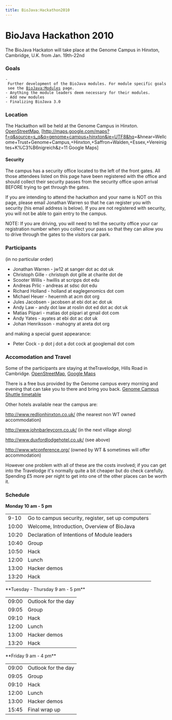 ```yaml
---
title: BioJava:Hackathon2010
---
```


BioJava Hackathon 2010
======================

The BioJava Hackaton will take place at the Genome Campus in Hinxton,
Cambridge, U.K. from Jan. 19th-22nd

### Goals

`- Further development of the BioJava modules. For module specific goals see the `[`BioJava:Modules`](BioJava:Modules "wikilink")` page.`  
`- Anything the module leaders deem necessary for their modules.`  
`- Add new modules`  
`- Finalizing BioJava 3.0`

### Location

The Hackathon will be held at the Genome Campus in Hinxton.
[OpenStreetMap](http://www.openstreetmap.org/?minlon=0.179953664541245&minlat=52.0744361877441&maxlon=0.19097812473774&maxlat=52.08349609375),
[<http://maps.google.com/maps?f=q&source=s_q&q=genome+campus+hinxton&ie=UTF8&hq>=&hnear=Wellcome+Trust+Genome+Campus,+Hinxton,+Saffron+Walden,+Essex,+Vereinigtes+K%C3%B6nigreich&z=11
Google Maps]

#### Security

The campus has a security office located to the left of the front gates.
All those attendees listed on this page have been registered with the
office and should collect their security passes from the security office
upon arrival BEFORE trying to get through the gates.

If you are intending to attend the hackathon and your name is NOT on
this page, please email Jonathan Warren so that he can register you with
security (his email address is below). If you are not registered with
security, you will not be able to gain entry to the campus.

NOTE: If you are driving, you will need to tell the security office your
car registration number when you collect your pass so that they can
allow you to drive through the gates to the visitors car park.

### Participants

(in no particular order)

-   Jonathan Warren - jw12 at sanger dot ac dot uk
-   Christoph Gille - christoph dot gille at charite dot de
-   Scooter Willis - hwillis at scripps dot edu
-   Andreas Prlic - andreas at sdsc dot edu
-   Richard Holland - holland at eaglegenomics dot com
-   Michael Heuer - heuermh at acm dot org
-   Jules Jacobsen - jacobsen at ebi dot ac dot uk
-   Andy Law - andy dot law at roslin dot ed dot ac dot uk
-   Matias Piipari - matias dot piipari at gmail dot com
-   Andy Yates - ayates at ebi dot ac dot uk
-   Johan Henriksson - mahogny at areta dot org

and making a special guest appearance:

-   Peter Cock - p dot j dot a dot cock at googlemail dot com

### Accomodation and Travel

Some of the participants are staying at theTravelodge, Hills Road in
Cambridge.
[OpenStreetMap](http://www.openstreetmap.org/?minlon=0.135944694280624&minlat=52.189998626709&maxlon=0.136144712567329&maxlat=52.1902008056641),
[Google
Maps](http://maps.google.com/maps/place?cid=6821371219882759467&q=travelodge%2Bhills%2Broad%2Bcambridge)

There is a free bus provided by the Genome campus every morning and
evening that can take you to there and bring you back. [Genome Campus
Shuttle
timetable](http://www.ebi.ac.uk/Information/Travel/shuttle_timetable.html)

Other hotels available near the campus are:

<http://www.redlionhinxton.co.uk/> (the nearest non WT owned
accommodation)

<http://www.johnbarleycorn.co.uk/> (in the next village along)

<http://www.duxfordlodgehotel.co.uk/> (see above)

<http://www.wtconference.org/> (owned by WT & sometimes will offer
accommodation)

However one problem with all of these are the costs involved; if you can
get into the Travelodge it's normally quite a bit cheaper but do check
carefully. Spending £5 more per night to get into one of the other
places can be worth it.

### Schedule

**Monday 10 am - 5 pm**

<table>
<tr>
<td>
9-10

</td>
<td>
Go to campus security, register, set up computers

</td>
</tr>
<tr>
<td>
10:00

</td>
<td>
Welcome, Introduction, Overview of BioJava

</td>
</tr>
<tr>
<td>
10:20

</td>
<td>
Declaration of Intentions of Module leaders

</td>
</tr>
<tr>
<td>
10:40

</td>
<td>
Group

</td>
</tr>
<tr>
<td>
10:50

</td>
<td>
Hack

</td>
</tr>
<tr>
<td>
12:00

</td>
<td>
Lunch

</td>
</tr>
<tr>
<td>
13:00

</td>
<td>
Hacker demos

</td>
</tr>
<tr>
<td>
13:20

</td>
<td>
Hack

</td>
</tr>
</table>
**Tuesday - Thursday 9 am - 5 pm**

<table>
<tr>
<td>
09:00

</td>
<td>
Outlook for the day

</td>
</tr>
<tr>
<td>
09:05

</td>
<td>
Group

</td>
</tr>
<tr>
<td>
09:10

</td>
<td>
Hack

</td>
</tr>
<tr>
<td>
12:00

</td>
<td>
Lunch

</td>
</tr>
<tr>
<td>
13:00

</td>
<td>
Hacker demos

</td>
</tr>
<tr>
<td>
13:20

</td>
<td>
Hack

</td>
</tr>
</table>
**Friday 9 am - 4 pm**

<table>
<tr>
<td>
09:00

</td>
<td>
Outlook for the day

</td>
</tr>
<tr>
<td>
09:05

</td>
<td>
Group

</td>
</tr>
<tr>
<td>
09:10

</td>
<td>
Hack

</td>
</tr>
<tr>
<td>
12:00

</td>
<td>
Lunch

</td>
</tr>
<tr>
<td>
13:00

</td>
<td>
Hacker demos

</td>
</tr>
<tr>
<td>
15:45

</td>
<td>
Final wrap up

</td>
</tr>
</table>

